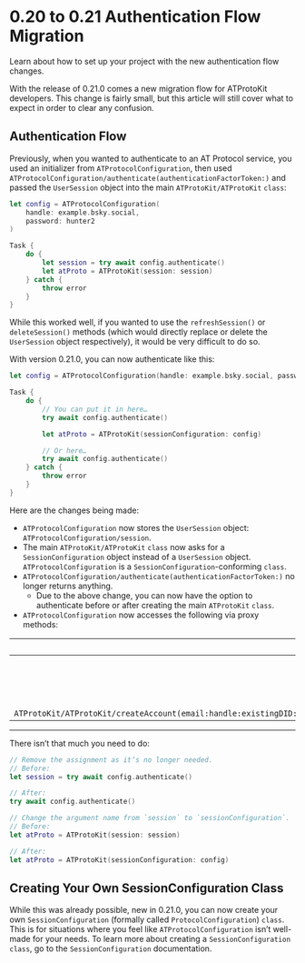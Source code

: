 # 0.20 to 0.21 Authentication Flow Migration

Learn about how to set up your project with the new authentication flow changes.

With the release of 0.21.0 comes a new migration flow for ATProtoKit developers. This change is fairly small, but this article will still cover what to expect in order to clear any confusion.

## Authentication Flow

Previously, when you wanted to authenticate to an AT Protocol service, you used an initializer from ``ATProtocolConfiguration``, then used ``ATProtocolConfiguration/authenticate(authenticationFactorToken:)`` and passed the ``UserSession`` object into the main ``ATProtoKit/ATProtoKit`` `class`:

```swift
let config = ATProtocolConfiguration(
    handle: example.bsky.social,
    password: hunter2
)

Task {
    do {
        let session = try await config.authenticate()
        let atProto = ATProtoKit(session: session)
    } catch {
        throw error
    }
}
```

While this worked well, if you wanted to use the `refreshSession()` or `deleteSession()` methods (which would directly replace or delete the `UserSession` object respectively), it would be very difficult to do so.

With version 0.21.0, you can now authenticate like this:

```swift
let config = ATProtocolConfiguration(handle: example.bsky.social, password: hunter2)

Task {
    do {
        // You can put it in here…
        try await config.authenticate()

        let atProto = ATProtoKit(sessionConfiguration: config)

        // Or here…
        try await config.authenticate()
    } catch {
        throw error
    }
}
```

Here are the changes being made:
- ``ATProtocolConfiguration`` now stores the ``UserSession`` object: ``ATProtocolConfiguration/session``.
- The main ``ATProtoKit/ATProtoKit`` `class` now asks for a ``SessionConfiguration`` object instead of a ``UserSession`` object. ``ATProtocolConfiguration`` is a ``SessionConfiguration``-conforming `class`.
- ``ATProtocolConfiguration/authenticate(authenticationFactorToken:)`` no longer returns anything.
  - Due to the above change, you can now have the option to authenticate before or after creating the main `ATProtoKit` `class`.
- ``ATProtocolConfiguration`` now accesses the following via proxy methods:

`ATProtoKit` method|Proxy Method
---:|:---
``ATProtoKit/ATProtoKit/createSession(with:and:authenticationFactorToken:pdsURL:)``|``ATProtocolConfiguration/authenticate(authenticationFactorToken:)``
``ATProtoKit/ATProtoKit/getSession(by:pdsURL:)``|``ATProtocolConfiguration/getSession()
``ATProtoKit/ATProtoKit/refreshSession(refreshToken:pdsURL:)``| ``ATProtocolConfiguration/refreshSession()``
``ATProtoKit/ATProtoKit/deleteSession(refreshToken:pdsURL:)``|``ATProtocolConfiguration/deleteSession()``
``ATProtoKit/ATProtoKit/createAccount(email:handle:existingDID:inviteCode:verificationCode:verificationPhone:password:recoveryKey:plcOperation:pdsURL:)``| ``ATProtocolConfiguration/createAccount(email:handle:existingDID:inviteCode:verificationCode:verificationPhone:password:recoveryKey:plcOperation:)``



---

There isn’t that much you need to do:

```swift
// Remove the assignment as it’s no longer needed.
// Before:
let session = try await config.authenticate()

// After:
try await config.authenticate()

// Change the argument name from `session` to `sessionConfiguration`.
// Before:
let atProto = ATProtoKit(session: session)

// After:
let atProto = ATProtoKit(sessionConfiguration: config)
```

## Creating Your Own SessionConfiguration Class

While this was already possible, new in 0.21.0, you can now create your own ``SessionConfiguration`` (formally called `ProtocolConfiguration`) `class`. This is for situations where you feel like ``ATProtocolConfiguration`` isn’t well-made for your needs. To learn more about creating a `SessionConfiguration` `class`, go to the ``SessionConfiguration`` documentation.
